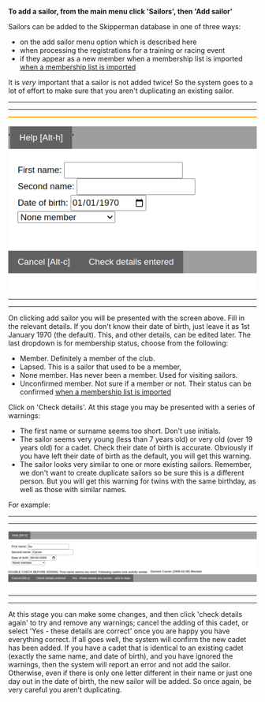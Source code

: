 **To add a sailor, from the main menu click 'Sailors', then 'Add sailor'**

Sailors can be added to the Skipperman database in one of three ways:

- on the add sailor menu option which is described here
- when processing the registrations for a training or racing event 
- if they appear as a new member when a membership list is imported [when a membership list is imported](import_membership_list_help)

It is *very* important that a sailor is not added twice! So the system goes to a lot of effort to make sure that you aren't duplicating an existing sailor. 

***
***
![addcadet1.png](/static/addcadet1.png)
***
***

On clicking add sailor you will be presented with the screen above. Fill in the relevant details. If you don't know their date of birth, just leave it as 1st January 1970 (the default). This, and other details, can be edited later. The last dropdown is for membership status, choose from the following:

- Member. Definitely a member of the club.
- Lapsed. This is a sailor that used to be a member,
- None member. Has never been a member. Used for visiting sailors.
- Unconfirmed member. Not sure if a member or not. Their status can be confirmed [when a membership list is imported](import_membership_list_help)

Click on 'Check details'. At this stage you may be presented with a series of warnings:

- The first name or surname seems too short. Don't use initials.
- The sailor seems very young (less than 7 years old) or very old (over 19 years old) for a cadet. Check their date of birth is accurate. Obviously if you have left their date of birth as the default, you will get this warning.  
- The sailor looks very similar to one or more existing sailors. Remember, we don't want to create duplicate sailors so be sure this is a different person. But you will get this warning for twins with the same birthday, as well as those with similar names.

For example:

***
***
![add_cadet2.png](/static/add_cadet2.png)
***
***

At this stage you can make some changes, and then click 'check details again' to try and remove any warnings; cancel the adding of this cadet, or select 'Yes - these details are correct' once you are happy you have everything correct. If all goes well, the system will confirm the new cadet has been added. If you have a cadet that is identical to an existing cadet (exactly the same name, and date of birth), and you have ignored the warnings, then the system will report an error and not add the sailor. Otherwise, even if there is only one letter different in their name or just one day out in the date of birth, the new sailor will be added. So once again, be very careful you aren't duplicating.
